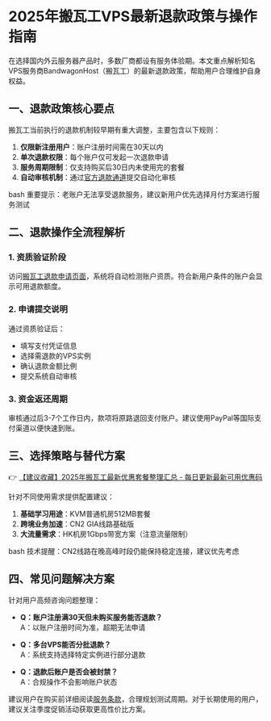 # 2025年搬瓦工VPS最新退款政策与操作指南

在选择国内外云服务器产品时，多数厂商都设有服务体验期。本文重点解析知名VPS服务商BandwagonHost（搬瓦工）的最新退款政策，帮助用户合理维护自身权益。

## 一、退款政策核心要点
搬瓦工当前执行的退款机制较早期有重大调整，主要包含以下规则：
1. **仅限新注册用户**：账户注册时间需在30天以内
2. **单次退款权限**：每个账户仅可发起一次退款申请
3. **服务周期限制**：仅支持购买后30日内未使用完的套餐
4. **自动审核机制**：通过[官方退款通道](https://bit.ly/banwagon)提交自动化审核

bash
重要提示：老账户无法享受退款服务，建议新用户优先选择月付方案进行服务测试

## 二、退款操作全流程解析
### 1. 资质验证阶段
访问[搬瓦工退款申请页面](https://bit.ly/banwagon)，系统将自动检测账户资质。符合新用户条件的账户会显示可用退款额度。

### 2. 申请提交说明
通过资质验证后：
- 填写支付凭证信息
- 选择需退款的VPS实例
- 确认退款金额比例
- 提交系统自动审核

### 3. 资金返还周期
审核通过后3-7个工作日内，款项将原路退回支付账户。建议使用PayPal等国际支付渠道以便快速到账。

## 三、选择策略与替代方案
👉 [【建议收藏】2025年搬瓦工最新优惠套餐整理汇总 - 每日更新最新可用优惠码](https://bit.ly/banwagon)

针对不同使用需求提供配置建议：
1. **基础学习用途**：KVM普通机房512MB套餐
2. **跨境业务加速**：CN2 GIA线路基础版
3. **大流量需求**：HK机房1Gbps带宽方案（注意流量限制）

bash
技术提醒：CN2线路在晚高峰时段仍能保持稳定连接，建议优先考虑

## 四、常见问题解决方案
针对用户高频咨询问题整理：
- **Q：账户注册满30天但未购买服务能否退款？**  
  A：以账户注册时间为准，超期无法申请

- **Q：多台VPS能否分批退款？**  
  A：系统支持选择特定实例进行部分退款

- **Q：退款后账户是否会被封禁？**  
  A：合规操作不会影响账户状态

建议用户在购买前详细阅读[服务条款](https://bit.ly/banwagon)，合理规划测试周期。对于长期使用的用户，建议关注季度促销活动获取更高性价比方案。